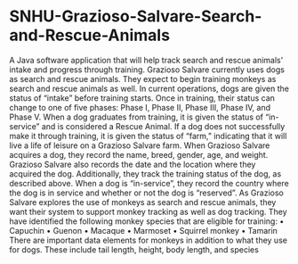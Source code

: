# SNHU-Grazioso-Salvare-Search-and-Rescue-Animals
A Java software application that will help track search and rescue animals' intake and progress through training. 
Grazioso Salvare currently uses dogs as search and rescue animals. They expect to begin training
monkeys as search and rescue animals as well. In current operations, dogs are given the status
of “intake” before training starts. Once in training, their status can change to one of five phases:
Phase I, Phase II, Phase III, Phase IV, and Phase V. When a dog graduates from training, it is given
the status of “in-service” and is considered a Rescue Animal. If a dog does not successfully make
it through training, it is given the status of “farm,” indicating that it will live a life of leisure on a
Grazioso Salvare farm.
When Grazioso Salvare acquires a dog, they record the name, breed, gender, age, and
weight. Grazioso Salvare also records the date and the location where they acquired the dog.
Additionally, they track the training status of the dog, as described above. When a dog is “in-service”, they record the country where the dog is in service and whether or not the dog is
“reserved”. 
As Grazioso Salvare explores the use of monkeys as search and rescue animals, they want their
system to support monkey tracking as well as dog tracking. They have identified the following
monkey species that are eligible for training:
• Capuchin
• Guenon
• Macaque
• Marmoset
• Squirrel monkey
• Tamarin
There are important data elements for monkeys in addition to what they use for dogs. These
include tail length, height, body length, and species
